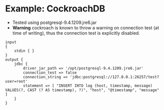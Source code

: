# Example: CockroachDB
  - Tested using postgresql-9.4.1209.jre6.jar
  - **Warning** cockroach is known to throw a warning on connection test (at time of writing), thus the connection test is explicitly disabled.

```
input
{
    stdin { }
}
output {
    jdbc {
        driver_jar_path => '/opt/postgresql-9.4.1209.jre6.jar'
        connection_test => false
        connection_string => 'jdbc:postgresql://127.0.0.1:26257/test?user=root'
        statement => [ "INSERT INTO log (host, timestamp, message) VALUES(?, CAST (? AS timestamp), ?)", "host", "@timestamp", "message" ]
    }
}
```
